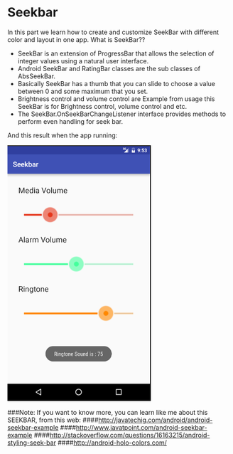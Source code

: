 # Seekbar
In this part we learn how to create and customize SeekBar with different color and layout in one app. What is SeekBar??
- SeekBar is an extension of ProgressBar that allows the selection of integer values using a natural user interface. 
- Android SeekBar and RatingBar classes are the sub classes of AbsSeekBar.
- Basically SeekBar has a thumb that you can slide to choose a value between 0 and some maximum that you set. 
- Brightness control and volume control are Example from usage this SeekBar is for Brightness control, volume control and etc.
- The SeekBar.OnSeekBarChangeListener interface provides methods to perform even handling for seek bar.

And this result when the app running:

![alt tag](https://github.com/Wan20/MyApps/blob/Seekbar/Seekbar.png)

###Note:
If you want to know more, you can learn like me about this SEEKBAR, from this web: 
####http://javatechig.com/android/android-seekbar-example
####http://www.javatpoint.com/android-seekbar-example
####http://stackoverflow.com/questions/16163215/android-styling-seek-bar
####http://android-holo-colors.com/

